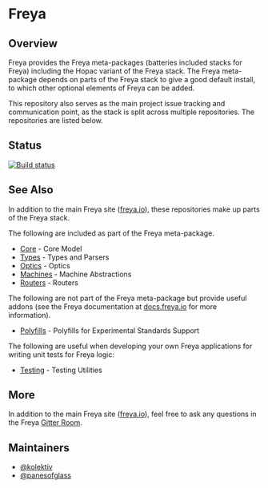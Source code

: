 # Freya

## Overview

Freya provides the Freya meta-packages (batteries included stacks for Freya) including the Hopac variant of the Freya stack. The Freya meta-package depends on parts of the Freya stack to give a good default install, to which other optional elements of Freya can be added.

This repository also serves as the main project issue tracking and communication point, as the stack is split across multiple repositories. The repositories are listed below.

## Status

[![Build status](https://ci.appveyor.com/api/projects/status/fmjt610x7oxtf8yx/branch/master?svg=true)](https://ci.appveyor.com/project/xyncro/freya/branch/master)

## See Also

In addition to the main Freya site ([freya.io](https://freya.io)), these repositories make up parts of the Freya stack.

The following are included as part of the Freya meta-package.

* [Core](https://github.com/xyncro/freya-core) - Core Model
* [Types](https://github.com/xyncro/freya-types) - Types and Parsers
* [Optics](https://github.com/xyncro/freya-optics) - Optics
* [Machines](https://github.com/xyncro/freya-machines) - Machine Abstractions
* [Routers](https://github.com/xyncro/freya-routers) - Routers

The following are not part of the Freya meta-package but provide useful addons (see the Freya documentation at [docs.freya.io](https://docs.freya.io) for more information).

* [Polyfills](https://github.com/xyncro/freya-polyfills) - Polyfills for Experimental Standards Support

The following are useful when developing your own Freya applications for writing unit tests for Freya logic:

* [Testing](https://github.com/xyncro/freya-testing) - Testing Utilities

## More

In addition to the main Freya site ([freya.io](https://freya.io)), feel free to ask any questions in the Freya [Gitter Room](https://gitter.im/xyncro/freya).

## Maintainers

* [@kolektiv](https://github.com/kolektiv)
* [@panesofglass](https://github.com/panesofglass)
